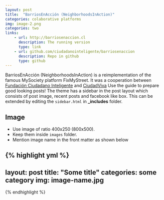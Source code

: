 ```yaml
---
layout: post
title:  "BarriosEnAcción (NeighborhoodsInAction)"
categories: colaborative platforms
img: image-2.png
categories: two
links: 
    - url: http://barriosenaccion.cl
      description: The running version
      type: link
    - url: github.com/ciudadanointeligente/barriosenaccion
      description: Repo in github
      type: github
---
```


BarriosEnAcción (NeighborhoodsInAction) is a reimplementation of the famous MySociety platform FixMyStreet. It was a cooperation between [Fundación Ciudadano Inteligente](http://ciudadanointeligente.org) and [CiudadViva](http://ciudadviva.cl) 
Use the guide to prepare good looking posts! The theme has a sidebar in the post layout which consists of post image, recent posts and facebook like box. This can be extended by editing the ``sidebar.html`` in **_includes** folder.

## Image

- Use image of ratio 400x250 (800x500). 
- Keep them inside ``images`` folder.
- Mention image name in the front matter as shown below

{% highlight yml %}
---
layout: post
title:  "Some title"
categories: some category
img: image-name.jpg
---
{% endhighlight %}